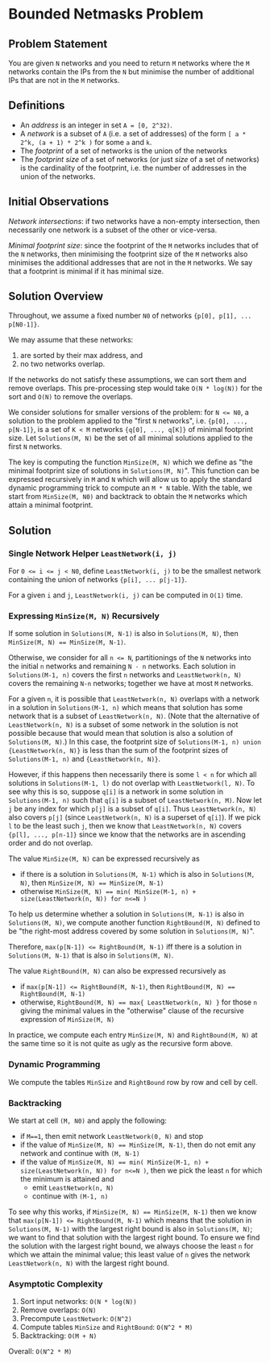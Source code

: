 # Bounded Netmasks Problem

## Problem Statement

You are given `N` networks and you need to return `M` networks where the `M` networks contain the IPs from the `N` but minimise the number of additional IPs that are not in the `M` networks.

## Definitions

* An *address* is an integer in set `A = [0, 2^32)`.
* A *network* is a subset of `A` (i.e. a set of addresses) of the form `[ a * 2^k, (a + 1) * 2^k )` for some `a` and `k`.
* The *footprint* of a set of networks is the union of the networks
* The *footprint size* of a set of networks (or just *size* of a set of networks) is the cardinality of the footprint, i.e. the number of addresses in the union of the networks.
   
## Initial Observations

*Network intersections*: if two networks have a non-empty intersection, then necessarily one network is a subset of the other or vice-versa.

*Minimal footprint size*: since the footprint of the `M` networks includes that of the `N` networks, then minimising the footprint size of the `M` networks also minimises the additional addresses that are not in the `M` networks.  We say that a footprint is minimal if it has minimal size.

## Solution Overview

Throughout, we assume a fixed number `N0` of networks `{p[0], p[1], ... p[N0-1]}`.

We may assume that these networks:

   1. are sorted by their max address, and
   2. no two networks overlap.
   
If the networks do not satisfy these assumptions, we can sort them and remove overlaps.  This pre-processing step would take `O(N * log(N))` for the sort and `O(N)` to remove the overlaps.

We consider solutions for smaller versions of the problem: for `N <= N0`, a solution to the problem applied to the "first `N` networks", i.e. `{p[0], ..., p[N-1]}`, is a set of `K < M` networks `{q[0], ..., q[K]}` of minimal footprint size.  Let `Solutions(M, N)` be the set of all minimal solutions applied to the first `N` networks.

The key is computing the function `MinSize(M, N)` which we define as "the minimal footprint size of solutions in `Solutions(M, N)`".  This function can be expressed recursively in `M` and `N` which will allow us to apply the standard dynamic programming trick to compute an `M * N` table.  With the table, we start from `MinSize(M, N0)` and backtrack to obtain the `M` networks which attain a minimal footprint.

## Solution

### Single Network Helper `LeastNetwork(i, j)`

For `0 <= i <= j < N0`, define `LeastNetwork(i, j)` to be the smallest network containing the union of networks `{p[i], ... p[j-1]}`.

For a given `i` and `j`, `LeastNetwork(i, j)` can be computed in `O(1)` time.

### Expressing `MinSize(M, N)` Recursively

If some solution in `Solutions(M, N-1)` is also in `Solutions(M, N)`, then `MinSize(M, N) == MinSize(M, N-1)`.

Otherwise, we consider for all `n <= N`, partitionings of the `N` networks into the initial `n` networks and remaining `N - n` networks.  Each solution in `Solutions(M-1, n)` covers the first `n` networks and `LeastNetwork(n, N)` covers the remaining `N-n` networks; together we have at most `M` networks.

For a given `n`, it is possible that `LeastNetwork(n, N)` overlaps with a network in a solution in `Solutions(M-1, n)` which means that solution has some network that is a subset of `LeastNetwork(n, N)`.  (Note that the alternative of `LeastNetwork(n, N)` is a subset of some network in the solution is not possible because that would mean that solution is also a solution of `Solutions(M, N)`.)  In this case, the footprint size of `Solutions(M-1, n) union {LeastNetwork(n, N)}` is less than the sum of the footprint sizes of `Solutions(M-1, n)` and `{LeastNetwork(n, N)}`.

However, if this happens then necessarily there is some `l < n` for which all solutions in `Solutions(M-1, l)` do not overlap with `LeastNetwork(l, N)`.  To see why this is so, suppose `q[i]` is a network in some solution in `Solutions(M-1, n)` such that `q[i]` is a subset of `LeastNetwork(n, M)`.  Now let `j` be any index for which `p[j]` is a subset of `q[i]`.  Thus `LeastNetwork(n, N)` also covers `p[j]` (since `LeastNetwork(n, N)` is a superset of `q[i]`).  If we pick `l` to be the least such `j`, then we know that `LeastNetwork(n, N)` covers `{p[l], ..., p[n-1]}` since we know that the networks are in ascending order and do not overlap.

The value `MinSize(M, N)` can be expressed recursively as
* if there is a solution in `Solutions(M, N-1)` which is also in `Solutions(M, N)`, then `MinSize(M, N) == MinSize(M, N-1)`
* otherwise `MinSize(M, N) == min( MinSize(M-1, n) + size(LeastNetwork(n, N)) for n<=N )`

To help us determine whether a solution in `Solutions(M, N-1)` is also in `Solutions(M, N)`, we compute another function `RightBound(M, N)` defined to be "the right-most address covered by some solution in `Solutions(M, N)`".

Therefore, `max(p[N-1]) <= RightBound(M, N-1)` iff there is a solution in `Solutions(M, N-1)` that is also in `Solutions(M, N)`.

The value `RightBound(M, N)` can also be expressed recursively as
* if `max(p[N-1]) <= RightBound(M, N-1)`, then `RightBound(M, N) == RightBound(M, N-1)`
* otherwise, `RightBound(M, N) == max{ LeastNetwork(n, N) }` for those `n` giving the minimal values in the "otherwise" clause of the recursive expression of `MinSize(M, N)`

In practice, we compute each entry `MinSize(M, N)` and `RightBound(M, N)` at the same time so it is not quite as ugly as the recursive form above.

### Dynamic Programming

We compute the tables `MinSize` and `RightBound` row by row and cell by cell.

### Backtracking

We start at cell `(M, N0)` and apply the following:

   * if `M==1`, then emit network `LeastNetwork(0, N)` and stop
   * if the value of `MinSize(M, N) == MinSize(M, N-1)`, then do not emit any network and continue with `(M, N-1)`
   * if the value of `MinSize(M, N) == min( MinSize(M-1, n) + size(LeastNetwork(n, N)) for n<=N )`, then we pick the least `n` for which the minimum is attained and
      * emit `LeastNetwork(n, N)`
      * continue with `(M-1, n)`
      
To see why this works, if `MinSize(M, N) == MinSize(M, N-1)` then we know that `max(p[N-1]) <= RightBound(M, N-1)` which means that the solution in `Solutions(M, N-1)` with the largest right bound is also in `Solutions(M, N)`; we want to find that solution with the largest right bound.  To ensure we find the solution with the largest right bound, we always choose the least `n` for which we attain the minimal value; this least value of `n` gives the network `LeastNetwork(n, N)` with the largest right bound.

### Asymptotic Complexity

  1. Sort input networks: `O(N * log(N))`
  1. Remove overlaps: `O(N)`
  1. Precompute `LeastNetwork`: `O(N^2)`
  1. Compute tables `MinSize` and `RightBound`: `O(N^2 * M)`
  1. Backtracking: `O(M + N)`
  
Overall: `O(N^2 * M)`